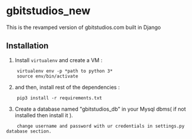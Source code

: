 # gbitstudios_new
This is the revamped version of gbitstudios.com built in Django

## Installation
1. Install ``virtualenv`` and create a VM :
```
	virtualenv env -p *path to python 3*
	source env/bin/activate
```

2. and then, install rest of the dependencies :
```
	pip3 install -r requirements.txt
```

3. Create a database named "gbitstudios_db" in your Mysql dbms( if not installed then install it ).
```
	change username and password with ur credentials in settings.py database section.
```
